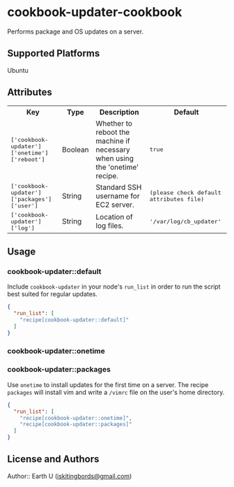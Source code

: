 # cookbook-updater-cookbook

Performs package and OS updates on a server. 

## Supported Platforms

Ubuntu

## Attributes

<table>
  <tr>
    <th>Key</th>
    <th>Type</th>
    <th>Description</th>
    <th>Default</th>
  </tr>
  <tr>
    <td><tt>['cookbook-updater']['onetime']['reboot']</tt></td>
    <td>Boolean</td>
    <td>Whether to reboot the machine if necessary when using the 'onetime' recipe.</td>
    <td><tt>true</tt></td>
  <tr>
    <td><tt>['cookbook-updater']['packages']['user']</tt></td>
    <td>String</td>
    <td>Standard SSH username for EC2 server.</td>
    <td><tt>(please check default attributes file)</tt></td>
  </tr>
  <tr>
    <td><tt>['cookbook-updater']['log']</tt></td>
    <td>String</td>
    <td>Location of log files.</td>
    <td><tt>'/var/log/cb_updater'</tt></td>
  </tr>
</table>

## Usage

### cookbook-updater::default

Include `cookbook-updater` in your node's `run_list` in order to run the script best suited for regular updates.

```json
{
  "run_list": [
    "recipe[cookbook-updater::default]"
  ]
}
```

### cookbook-updater::onetime
### cookbook-updater::packages

Use `onetime` to install updates for the first time on a server. The recipe `packages` will install vim and write a `/vimrc` file on the user's home directory.

```json
{
  "run_list": [
    "recipe[cookbook-updater::onetime]",
    "recipe[cookbook-updater::packages]"
  ]
}
```

## License and Authors

Author:: Earth U (<iskitingbords@gmail.com>)
